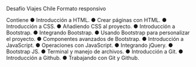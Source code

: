 Desafío Viajes Chile
Formato responsivo

Contiene
● Introducción a HTML.
● Crear páginas con HTML.
● Introducción a CSS.
● Añadiendo CSS al proyecto.
● Introducción a Bootstrap.
● Integrando Bootstrap.
● Usando Bootstrap para personalizar el proyecto.
● Componentes avanzados de Bootstrap.
● Introducción a JavaScript.
● Operaciones con JavaScript.
● Integrando jQuery.
● Bootstrap JS.
● Terminal y manejo de archivos.
● Introducción a Git.
● Introducción a Github.
● Trabajando con Git y Github.
